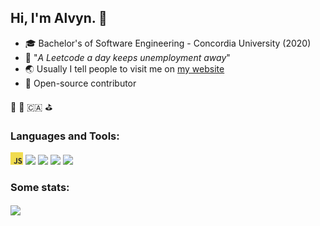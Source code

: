 ## Hi, I'm Alvyn. 👋 

- 🎓  Bachelor's of Software Engineering - Concordia University (2020)
- 💭  "_A Leetcode a day keeps unemployment away_"
- 🌏  Usually I tell people to visit me on [my website](https://alvynle.me)
- 🌳  Open-source contributor

🎾 🏒 🇨🇦 ⛳️ 

### Languages and Tools:

<code><img height="20" src="https://raw.githubusercontent.com/github/explore/80688e429a7d4ef2fca1e82350fe8e3517d3494d/topics/javascript/javascript.png"></code>
<code><img height="20" src="https://www.vectorlogo.zone/logos/typescriptlang/typescriptlang-icon.svg"></code>
<code><img height="20" src="https://www.vectorlogo.zone/logos/reactjs/reactjs-icon.svg"></code>
<code><img height="20" src="https://www.vectorlogo.zone/logos/amazon_aws/amazon_aws-icon.svg"></code>
<code><img height="20" src="https://www.vectorlogo.zone/logos/python/python-icon.svg"></code>

### Some stats:

<a href="https://github.com/alvyn279">
    <img align="center" src="https://github-readme-stats.vercel.app/api?username=alvyn279&count_private=true&show_icons=true&theme=vue&hide_border=true&include_all_commits=true" />
</a>
